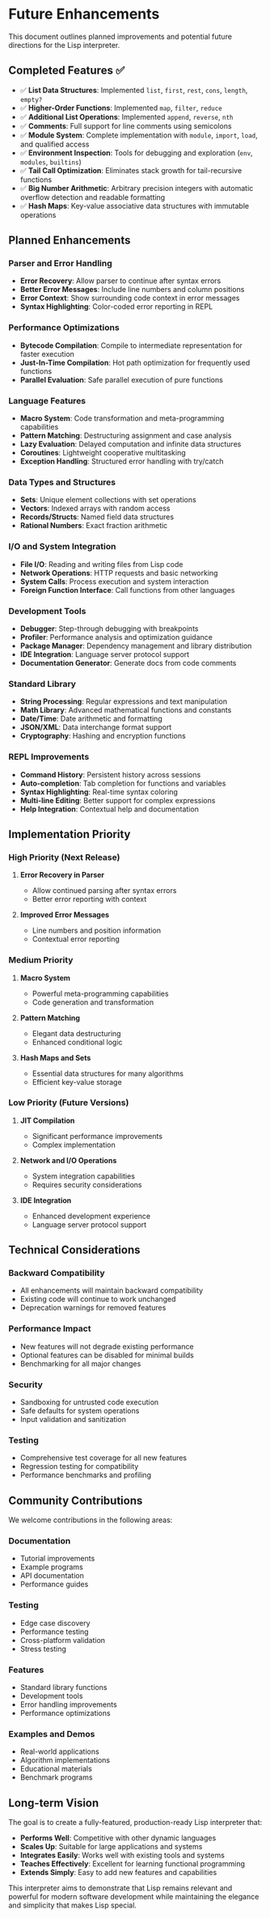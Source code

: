 # Future Enhancements

This document outlines planned improvements and potential future directions for the Lisp interpreter.

## Completed Features ✅

- ✅ **List Data Structures**: Implemented `list`, `first`, `rest`, `cons`, `length`, `empty?`
- ✅ **Higher-Order Functions**: Implemented `map`, `filter`, `reduce`
- ✅ **Additional List Operations**: Implemented `append`, `reverse`, `nth`
- ✅ **Comments**: Full support for line comments using semicolons
- ✅ **Module System**: Complete implementation with `module`, `import`, `load`, and qualified access
- ✅ **Environment Inspection**: Tools for debugging and exploration (`env`, `modules`, `builtins`)
- ✅ **Tail Call Optimization**: Eliminates stack growth for tail-recursive functions
- ✅ **Big Number Arithmetic**: Arbitrary precision integers with automatic overflow detection and readable formatting
- ✅ **Hash Maps**: Key-value associative data structures with immutable operations

## Planned Enhancements

### Parser and Error Handling

- **Error Recovery**: Allow parser to continue after syntax errors
- **Better Error Messages**: Include line numbers and column positions
- **Error Context**: Show surrounding code context in error messages
- **Syntax Highlighting**: Color-coded error reporting in REPL

### Performance Optimizations

- **Bytecode Compilation**: Compile to intermediate representation for faster execution
- **Just-In-Time Compilation**: Hot path optimization for frequently used functions
- **Parallel Evaluation**: Safe parallel execution of pure functions

### Language Features

- **Macro System**: Code transformation and meta-programming capabilities
- **Pattern Matching**: Destructuring assignment and case analysis
- **Lazy Evaluation**: Delayed computation and infinite data structures
- **Coroutines**: Lightweight cooperative multitasking
- **Exception Handling**: Structured error handling with try/catch

### Data Types and Structures
- **Sets**: Unique element collections with set operations
- **Vectors**: Indexed arrays with random access
- **Records/Structs**: Named field data structures
- **Rational Numbers**: Exact fraction arithmetic

### I/O and System Integration

- **File I/O**: Reading and writing files from Lisp code
- **Network Operations**: HTTP requests and basic networking
- **System Calls**: Process execution and system interaction
- **Foreign Function Interface**: Call functions from other languages

### Development Tools

- **Debugger**: Step-through debugging with breakpoints
- **Profiler**: Performance analysis and optimization guidance
- **Package Manager**: Dependency management and library distribution
- **IDE Integration**: Language server protocol support
- **Documentation Generator**: Generate docs from code comments

### Standard Library

- **String Processing**: Regular expressions and text manipulation
- **Math Library**: Advanced mathematical functions and constants
- **Date/Time**: Date arithmetic and formatting
- **JSON/XML**: Data interchange format support
- **Cryptography**: Hashing and encryption functions

### REPL Improvements

- **Command History**: Persistent history across sessions
- **Auto-completion**: Tab completion for functions and variables
- **Syntax Highlighting**: Real-time syntax coloring
- **Multi-line Editing**: Better support for complex expressions
- **Help Integration**: Contextual help and documentation

## Implementation Priority

### High Priority (Next Release)

1. **Error Recovery in Parser**
   - Allow continued parsing after syntax errors
   - Better error reporting with context

2. **Improved Error Messages**
   - Line numbers and position information
   - Contextual error reporting

### Medium Priority

1. **Macro System**
   - Powerful meta-programming capabilities
   - Code generation and transformation

2. **Pattern Matching**
   - Elegant data destructuring
   - Enhanced conditional logic

3. **Hash Maps and Sets**
   - Essential data structures for many algorithms
   - Efficient key-value storage

### Low Priority (Future Versions)

1. **JIT Compilation**
   - Significant performance improvements
   - Complex implementation

2. **Network and I/O Operations**
   - System integration capabilities
   - Requires security considerations

3. **IDE Integration**
   - Enhanced development experience
   - Language server protocol support

## Technical Considerations

### Backward Compatibility

- All enhancements will maintain backward compatibility
- Existing code will continue to work unchanged
- Deprecation warnings for removed features

### Performance Impact

- New features will not degrade existing performance
- Optional features can be disabled for minimal builds
- Benchmarking for all major changes

### Security

- Sandboxing for untrusted code execution
- Safe defaults for system operations
- Input validation and sanitization

### Testing

- Comprehensive test coverage for all new features
- Regression testing for compatibility
- Performance benchmarks and profiling

## Community Contributions

We welcome contributions in the following areas:

### Documentation
- Tutorial improvements
- Example programs
- API documentation
- Performance guides

### Testing
- Edge case discovery
- Performance testing
- Cross-platform validation
- Stress testing

### Features
- Standard library functions
- Development tools
- Error handling improvements
- Performance optimizations

### Examples and Demos
- Real-world applications
- Algorithm implementations
- Educational materials
- Benchmark programs

## Long-term Vision

The goal is to create a fully-featured, production-ready Lisp interpreter that:

- **Performs Well**: Competitive with other dynamic languages
- **Scales Up**: Suitable for large applications and systems
- **Integrates Easily**: Works well with existing tools and systems
- **Teaches Effectively**: Excellent for learning functional programming
- **Extends Simply**: Easy to add new features and capabilities

This interpreter aims to demonstrate that Lisp remains relevant and powerful for modern software development while maintaining the elegance and simplicity that makes Lisp special.

